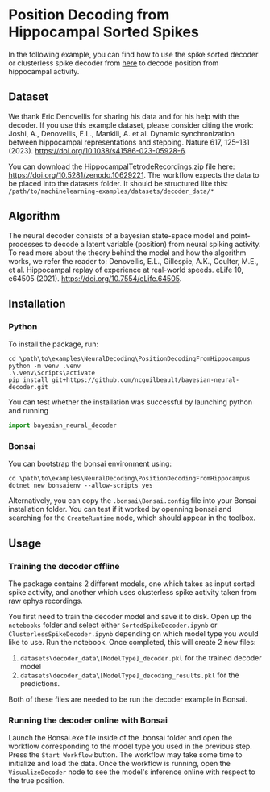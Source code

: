# Position Decoding from Hippocampal Sorted Spikes

In the following example, you can find how to use the spike sorted decoder or clusterless spike decoder from [here](https://github.com/Eden-Kramer-Lab/replay_trajectory_classification/tree/master?tab=readme-ov-file) to decode position from hippocampal activity.

## Dataset

We thank Eric Denovellis for sharing his data and for his help with the decoder. If you use this example dataset, please consider citing the work: Joshi, A., Denovellis, E.L., Mankili, A. et al. Dynamic synchronization between hippocampal representations and stepping. Nature 617, 125–131 (2023). https://doi.org/10.1038/s41586-023-05928-6.

You can download the HippocampalTetrodeRecordings.zip file here: https://doi.org/10.5281/zenodo.10629221. The workflow expects the data to be placed into the datasets folder. It should be structured like this: `/path/to/machinelearning-examples/datasets/decoder_data/*`

## Algorithm

The neural decoder consists of a bayesian state-space model and point-processes to decode a latent variable (position) from neural spiking activity. To read more about the theory behind the model and how the algorithm works, we refer the reader to: Denovellis, E.L., Gillespie, A.K., Coulter, M.E., et al. Hippocampal replay of experience at real-world speeds. eLife 10, e64505 (2021). https://doi.org/10.7554/eLife.64505.

## Installation

### Python

To install the package, run:

```
cd \path\to\examples\NeuralDecoding\PositionDecodingFromHippocampus
python -m venv .venv
.\.venv\Scripts\activate
pip install git+https://github.com/ncguilbeault/bayesian-neural-decoder.git
```

You can test whether the installation was successful by launching python and running

```python
import bayesian_neural_decoder
```

### Bonsai

You can bootstrap the bonsai environment using:

```
cd \path\to\examples\NeuralDecoding\PositionDecodingFromHippocampus
dotnet new bonsaienv --allow-scripts yes
```

Alternatively, you can copy the `.bonsai\Bonsai.config` file into your Bonsai installation folder. You can test if it worked by openning bonsai and searching for the `CreateRuntime` node, which should appear in the toolbox.

## Usage

### Training the decoder offline

The package contains 2 different models, one which takes as input sorted spike activity, and another which uses clusterless spike activity taken from raw ephys recordings. 

You first need to train the decoder model and save it to disk. Open up the `notebooks` folder and select either `SortedSpikeDecoder.ipynb` or `ClusterlessSpikeDecoder.ipynb` depending on which model type you would like to use. Run the notebook. Once completed, this will create 2 new files: 
1) `datasets\decoder_data\[ModelType]_decoder.pkl` for the trained decoder model
2) `datasets\decoder_data\[ModelType]_decoding_results.pkl` for the predictions.

Both of these files are needed to be run the decoder example in Bonsai.

### Running the decoder online with Bonsai

Launch the Bonsai.exe file inside of the .bonsai folder and open the workflow corresponding to the model type you used in the previous step. Press the `Start Workflow` button. The workflow may take some time to initialize and load the data. Once the workflow is running, open the `VisualizeDecoder` node to see the model's inference online with respect to the true position.
